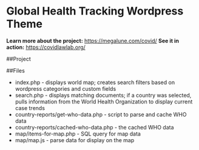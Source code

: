 # Global Health Tracking Wordpress Theme

**Learn more about the project:** https://megalune.com/covid/
**See it in action:** https://covidlawlab.org/

##Project

##Files
- index.php - displays world map; creates search filters based on wordpress categories and custom fields
- search.php - displays matching documents; if a country was selected, pulls information from the World Health Organization to display current case trends
- country-reports/get-who-data.php - script to parse and cache WHO data
- country-reports/cached-who-data.php - the cached WHO data
- map/items-for-map.php - SQL query for map data
- map/map.js - parse data for display on the map